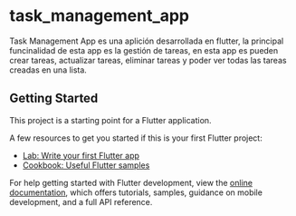 # task_management_app

Task Management App es una aplición desarrollada en flutter, la principal funcinalidad de esta app es la gestión de tareas, en esta app es pueden crear tareas,
actualizar tareas, eliminar tareas y poder ver todas las tareas creadas en una lista.

## Getting Started

This project is a starting point for a Flutter application.

A few resources to get you started if this is your first Flutter project:

- [Lab: Write your first Flutter app](https://docs.flutter.dev/get-started/codelab)
- [Cookbook: Useful Flutter samples](https://docs.flutter.dev/cookbook)

For help getting started with Flutter development, view the
[online documentation](https://docs.flutter.dev/), which offers tutorials,
samples, guidance on mobile development, and a full API reference.
